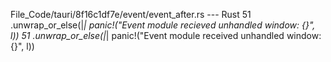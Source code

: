 File_Code/tauri/8f16c1df7e/event/event_after.rs --- Rust
51             .unwrap_or_else(|_| panic!("Event module recieved unhandled window: {}", l))                                                                  51             .unwrap_or_else(|_| panic!("Event module received unhandled window: {}", l))

